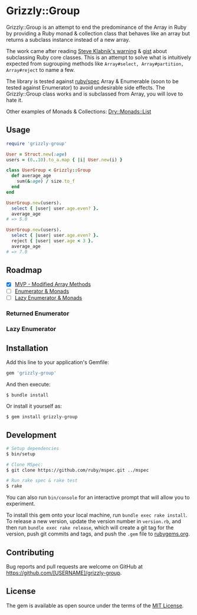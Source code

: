 # Grizzly::Group

Grizzly::Group is an attempt to end the predominance of the Array in Ruby by providing a Ruby monad & collection class that behaves like an array but returns a subclass instance instead of a new array.

The work came after reading [Steve Klabnik's warning](https://steveklabnik.com/writing/beware-subclassing-ruby-core-classes) & [gist](https://gist.github.com/steveklabnik/6071687) about subclassing Ruby core classes. This is an attempt to solve what is intuitively expected from sugrouping methods like `Array#select, Array#partition, Array#reject` to name a few.

The library is tested against [ruby/spec](https://github.com/ruby/spec) Array & Enumerable (soon to be tested against Enumerator) to avoid undesirable side effects. The Grizzly::Group class works and is subclassed from Array, you will love to hate it.

Other examples of Monads & Collections: [Dry::Monads::List](https://dry-rb.org/gems/dry-monads/1.3/list/)

## Usage

```ruby
require 'grizzly-group'

User = Struct.new(:age)
users = (0..10).to_a.map { |i| User.new(i) }

class UserGroup < Grizzly::Group
  def average_age
    sum(&:age) / size.to_f
  end
end

UserGroup.new(users).
  select { |user| user.age.even? }.
  average_age
# => 5.0

UserGroup.new(users).
  select { |user| user.age.even? }.
  reject { |user| user.age < 3 }.
  average_age
# => 7.0
```

## Roadmap

- [X] [MVP - Modified Array Methods](https://github.com/AlexB52/grizzly-group/issues/3)
- [ ] [Enumerator & Monads](https://github.com/AlexB52/grizzly-group/issues/1)
- [ ] [Lazy Enumerator & Monads](https://github.com/AlexB52/grizzly-group/issues/2)

### Returned Enumerator

### Lazy Enumerator

## Installation

Add this line to your application's Gemfile:

```ruby
gem 'grizzly-group'
```

And then execute:

    $ bundle install

Or install it yourself as:

    $ gem install grizzly-group

## Development

```bash
# Setup dependencies
$ bin/setup

# Clone MSpec:
$ git clone https://github.com/ruby/mspec.git ../mspec

# Run rake spec & rake test
$ rake
```


You can also run `bin/console` for an interactive prompt that will allow you to experiment.

To install this gem onto your local machine, run `bundle exec rake install`. To release a new version, update the version number in `version.rb`, and then run `bundle exec rake release`, which will create a git tag for the version, push git commits and tags, and push the `.gem` file to [rubygems.org](https://rubygems.org).


## Contributing

Bug reports and pull requests are welcome on GitHub at https://github.com/[USERNAME]/grizzly-group.


## License

The gem is available as open source under the terms of the [MIT License](https://opensource.org/licenses/MIT).
